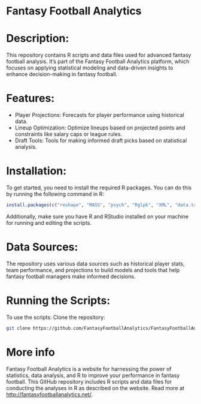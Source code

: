 Fantasy Football Analytics
=========================

# Description:
This repository contains R scripts and data files used for advanced fantasy football analysis. It’s part of the Fantasy Football Analytics platform, which focuses on applying statistical modeling and data-driven insights to enhance decision-making in fantasy football.

# Features:

- Player Projections: Forecasts for player performance using historical data.
- Lineup Optimization: Optimize lineups based on projected points and constraints like salary caps or league rules.
- Draft Tools: Tools for making informed draft picks based on statistical analysis.

# Installation:
To get started, you need to install the required R packages. You can do this by running the following command in R:
```r
install.packages(c("reshape", "MASS", "psych", "Rglpk", "XML", "data.table"), dependencies=TRUE)
```
Additionally, make sure you have R and RStudio installed on your machine for running and editing the scripts.

# Data Sources:
The repository uses various data sources such as historical player stats, team performance, and projections to build models and tools that help fantasy football managers make informed decisions.

# Running the Scripts:

To use the scripts:
Clone the repository:
```bash
git clone https://github.com/FantasyFootballAnalytics/FantasyFootballAnalyticsR.git
```

# More info
Fantasy Football Analytics is a website for harnessing the power of statistics, data analysis, and R to improve your performance in fantasy football.  This GitHub repository includes R scripts and data files for conducting the analyses in R as described on the website.  Read more at http://fantasyfootballanalytics.net/.
